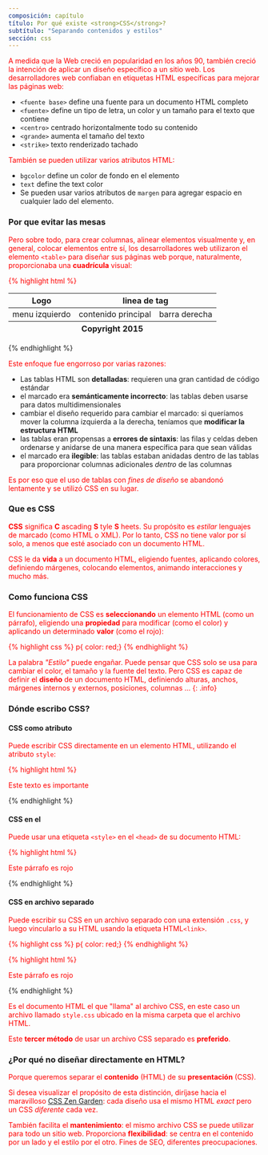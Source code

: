 ```yaml
---
composición: capítulo
título: Por qué existe <strong>CSS</strong>?
subtítulo: "Separando contenidos y estilos"
sección: css
---
```


A medida que la Web creció en popularidad en los años 90, también creció la intención de aplicar un diseño específico a un sitio web. Los desarrolladores web confiaban en etiquetas HTML específicas para mejorar las páginas web:

* `<fuente base>` define una fuente para un documento HTML completo
* `<fuente>` define un tipo de letra, un color y un tamaño para el texto que contiene
* `<centro>` centrado horizontalmente todo su contenido
* `<grande>` aumenta el tamaño del texto
* `<strike>` texto renderizado tachado

También se pueden utilizar varios atributos HTML:

* `bgcolor` define un color de fondo en el elemento
* `text` define the text color
* Se pueden usar varios atributos de `margen` para agregar espacio en cualquier lado del elemento.

### Por que evitar las mesas

Pero sobre todo, para crear columnas, alinear elementos visualmente y, en general, colocar elementos entre sí, los desarrolladores web utilizaron el elemento `<table>` para diseñar sus páginas web porque, naturalmente, proporcionaba una **cuadrícula** visual:

{% highlight html %}
<table>
  <thead>
    <tr>
      <th>Logo</th>
      <th colspan="2">linea de tag</th>
    </tr>
  </thead>
  <tfoot>
    <tr>
      <th colspan="3">Copyright 2015</th>
    </tr>
  </tfoot>
  <tbody>
    <tr>
      <td>menu izquierdo</td>
      <td>contenido principal</td>
      <td>barra derecha</td>
    </tr>
  </tbody>
</table>
{% endhighlight %}

Este enfoque fue engorroso por varias razones:

* Las tablas HTML son **detalladas**: requieren una gran cantidad de código estándar
* el marcado era **semánticamente incorrecto**: las tablas deben usarse para datos multidimensionales
* cambiar el diseño requerido para cambiar el marcado: si queríamos mover la columna izquierda a la derecha, teníamos que **modificar la estructura HTML**
* las tablas eran propensas a **errores de sintaxis**: las filas y celdas deben ordenarse y anidarse de una manera específica para que sean válidas
* el marcado era **ilegible**: las tablas estaban anidadas dentro de las tablas para proporcionar columnas adicionales _dentro_ de las columnas

Es por eso que el uso de tablas con _fines de diseño_ se abandonó lentamente y se utilizó CSS ​​en su lugar.

### Que es CSS

**CSS** significa **C** ascading **S** tyle **S** heets. Su propósito es _estilar_ lenguajes de marcado (como HTML o XML). Por lo tanto, CSS no tiene valor por sí solo, a menos que esté asociado con un documento HTML.

CSS le da **vida** a un documento HTML, eligiendo fuentes, aplicando colores, definiendo márgenes, colocando elementos, animando interacciones y mucho más.

### Como funciona CSS

El funcionamiento de CSS es **seleccionando** un elemento HTML (como un párrafo), eligiendo una **propiedad** para modificar (como el color) y aplicando un determinado **valor** (como el rojo):

{% highlight css %}
p{ color: red;}
{% endhighlight %}

La palabra _"Estilo"_ puede engañar. Puede pensar que CSS solo se usa para cambiar el color, el tamaño y la fuente del texto. Pero CSS es capaz de definir el **diseño** de un documento HTML, definiendo alturas, anchos, márgenes internos y externos, posiciones, columnas ...
{: .info}

### Dónde escribo CSS?

#### CSS como atributo

Puede escribir CSS directamente en un elemento HTML, utilizando el atributo `style`:

{% highlight html %}
<p style="color: red;">Este texto es importante</p>
{% endhighlight %}

#### CSS en el <head>

Puede usar una etiqueta `<style>` en el `<head>` de su documento HTML:

{% highlight html %}
<html>
  <head>
    <title>Hola Mundo</title>
    <style type="text/css">
      p{ color: red;}
    </style>
  </head>
  <body>
    <p>Este párrafo es rojo</p>
  </body>
</html>
{% endhighlight %}

#### CSS en archivo separado

Puede escribir su CSS en un archivo separado con una extensión `.css`, y luego vincularlo a su HTML usando la etiqueta HTML` <link> `.

{% highlight css %}
p{ color: red;}
{% endhighlight %}

{% highlight html %}
<html>
  <head>
    <title>Hola Mundo</title>
    <link rel="stylesheet" type="text/css" href="style.css">
  </head>
  <body>
    <p>Este párrafo es rojo</p>
  </body>
</html>
{% endhighlight %}

Es el documento HTML el que "llama" al archivo CSS, en este caso un archivo llamado `style.css` ubicado en la misma carpeta que el archivo HTML.

Este **tercer método** de usar un archivo CSS separado es **preferido**.

### ¿Por qué no diseñar directamente en HTML?

Porque queremos separar el **contenido** (HTML) de su **presentación** (CSS).

Si desea visualizar el propósito de esta distinción, diríjase hacia el maravilloso [CSS Zen Garden](https://www.csszengarden.com/): cada diseño usa el mismo HTML _exact_ pero un CSS _diferente_ cada vez.

También facilita el **mantenimiento**: el mismo archivo CSS se puede utilizar para todo un sitio web. Proporciona **flexibilidad**: se centra en el contenido por un lado y el estilo por el otro. Fines de SEO, diferentes preocupaciones.
